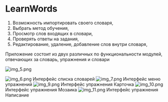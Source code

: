 # LearnWords

1.	Возможность импортировать своего словаря,
2.	Выбрать метод обучения,
3.	Просмотр слов входящих в словари,
4.	Проверять ответы на задания,
5.	Редактирование, удаление, добавление слов внутри словаря,

Приложение состоит из двух различных по функциональности модулей, отвечающих за словарь, упражнения и словари

![img_5.png](img_5.png)

![img_6.png](img_6.png)
Интерфейс списка словарей
![img_7.png](img_7.png)
Интерфейс меню упражнений
![img_9.png](img_9.png)
Интерфейс упражнения Карточка
![img_10.png](img_10.png)
Интерфейс упражнения Мозаика
![img_11.png](img_11.png)
Интерфейс упражнения Написание 

